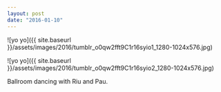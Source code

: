 ```yaml
---
layout: post
date: "2016-01-10"
---
```


![yo yo]({{ site.baseurl }}/assets/images/2016/tumblr_o0qw2fft9C1r16syio1_1280-1024x576.jpg)

![yo yo]({{ site.baseurl }}/assets/images/2016/tumblr_o0qw2fft9C1r16syio2_1280-1024x576.jpg)

Ballroom dancing with Riu and Pau.
